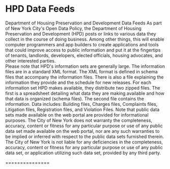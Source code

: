 HPD Data Feeds
==============

Department of Housing Preservation and Development Data Feeds
As part of New York City's Open Data Policy, the Department of Housing Preservation and Development (HPD) posts or links to various data they collect in the course of doing business. Among other things, this will enable computer programmers and app builders to create applications and tools that could improve access to public information and put it at the fingertips of tenants, landlords, developers, elected officials, housing advocates, and other interested parties.   
Please note that HPD's information sets are generally large. The information files are in a standard XML format. The XML format is defined in schema files that accompany the information files. There is also a file explaining the information they provide and the schedule for new releases. For each information set HPD makes available, they distribute two zipped files. The first is a spreadsheet detailing what data they are making available and how that data is organized (schema files). The second file contains the information.  Data includes:  Building files, Charges files, Complaints files, Litigation files, Registration files, and Violation Files.
Note that public data sets made available on the web portal are provided for informational purposes. The City of New York does not warranty the completeness, accuracy, content or fitness for any particular purpose or use of any public data set made available on the web portal, nor are any such warranties to be implied or inferred with respect to the public data sets furnished therein. The City of New York is not liable for any deficiencies in the completeness, accuracy, content or fitness for any particular purpose or use of any public data set, or application utilizing such data set, provided by any third party.

===============
